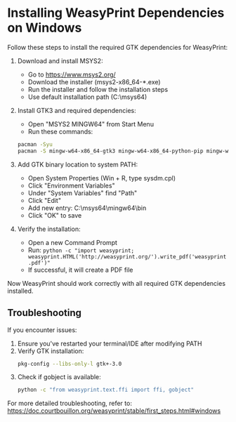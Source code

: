 # Installing WeasyPrint Dependencies on Windows

Follow these steps to install the required GTK dependencies for WeasyPrint:

1. Download and install MSYS2:
   - Go to https://www.msys2.org/
   - Download the installer (msys2-x86_64-*.exe)
   - Run the installer and follow the installation steps
   - Use default installation path (C:\msys64)

2. Install GTK3 and required dependencies:
   - Open "MSYS2 MINGW64" from Start Menu
   - Run these commands:
   ```bash
   pacman -Syu
   pacman -S mingw-w64-x86_64-gtk3 mingw-w64-x86_64-python-pip mingw-w64-x86_64-gcc mingw-w64-x86_64-gobject-introspection mingw-w64-x86_64-cairo mingw-w64-x86_64-pkg-config mingw-w64-x86_64-python3
   ```

3. Add GTK binary location to system PATH:
   - Open System Properties (Win + R, type sysdm.cpl)
   - Click "Environment Variables"
   - Under "System Variables" find "Path"
   - Click "Edit"
   - Add new entry: C:\msys64\mingw64\bin
   - Click "OK" to save
   
4. Verify the installation:
   - Open a new Command Prompt
   - Run: `python -c "import weasyprint; weasyprint.HTML('http://weasyprint.org/').write_pdf('weasyprint.pdf')"`
   - If successful, it will create a PDF file

Now WeasyPrint should work correctly with all required GTK dependencies installed.

## Troubleshooting

If you encounter issues:

1. Ensure you've restarted your terminal/IDE after modifying PATH
2. Verify GTK installation:
   ```bash
   pkg-config --libs-only-l gtk+-3.0
   ```
3. Check if gobject is available:
   ```bash
   python -c "from weasyprint.text.ffi import ffi, gobject"
   ```

For more detailed troubleshooting, refer to:
https://doc.courtbouillon.org/weasyprint/stable/first_steps.html#windows